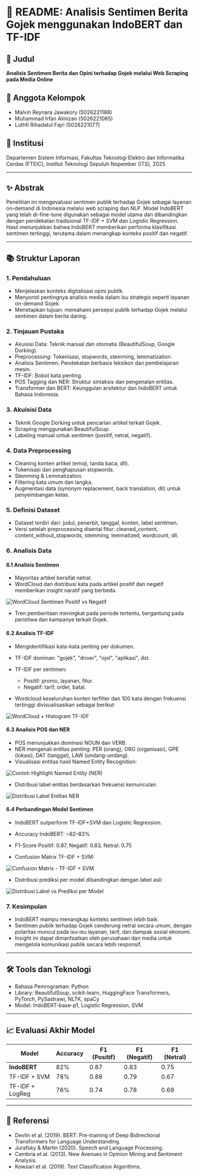# 📄 README: Analisis Sentimen Berita Gojek menggunakan IndoBERT dan TF-IDF

## 📌 Judul

**Analisis Sentimen Berita dan Opini terhadap Gojek melalui Web Scraping pada Media Online**

## 👥 Anggota Kelompok

- Malvin Reynara Jawakory (5026221188)
- Muhammad Irfan Almizan (5026221065)
- Luthfi Rihadatul Fajri (5026221077)

## 🏢 Institusi

Departemen Sistem Informasi, Fakultas Teknologi Elektro dan Informatika Cerdas (FTEIC), Institut Teknologi Sepuluh Nopember (ITS), 2025

---

## ✨ Abstrak

Penelitian ini mengevaluasi sentimen publik terhadap Gojek sebagai layanan on-demand di Indonesia melalui web scraping dan NLP. Model IndoBERT yang telah di-fine-tune digunakan sebagai model utama dan dibandingkan dengan pendekatan tradisional TF-IDF + SVM dan Logistic Regression. Hasil menunjukkan bahwa IndoBERT memberikan performa klasifikasi sentimen tertinggi, terutama dalam menangkap konteks positif dan negatif.

---

## 📚 Struktur Laporan

### 1. Pendahuluan

- Menjelaskan konteks digitalisasi opini publik.
- Menyoroti pentingnya analisis media dalam isu strategis seperti layanan on-demand Gojek.
- Menetapkan tujuan: memahami persepsi publik terhadap Gojek melalui sentimen dalam berita daring.

### 2. Tinjauan Pustaka

- Akuisisi Data: Teknik manual dan otomatis (BeautifulSoup, Google Dorking).
- Preprocessing: Tokenisasi, stopwords, stemming, lemmatization.
- Analisis Sentimen: Pendekatan berbasis leksikon dan pembelajaran mesin.
- TF-IDF: Bobot kata penting.
- POS Tagging dan NER: Struktur sintaksis dan pengenalan entitas.
- Transformer dan BERT: Keunggulan arsitektur dan IndoBERT untuk Bahasa Indonesia.

### 3. Akuisisi Data

- Teknik Google Dorking untuk pencarian artikel terkait Gojek.
- Scraping menggunakan BeautifulSoup.
- Labeling manual untuk sentimen (positif, netral, negatif).

### 4. Data Preprocessing

- Cleaning konten artikel (emoji, tanda baca, dll).
- Tokenisasi dan penghapusan stopwords.
- Stemming & Lemmatization.
- Filtering kata umum dan langka.
- Augmentasi data (synonym replacement, back translation, dll) untuk penyeimbangan kelas.

### 5. Definisi Dataset

- Dataset terdiri dari: judul, penerbit, tanggal, konten, label sentimen.
- Versi setelah preprocessing disertai fitur: cleaned_content, content_without_stopwords, stemming, lemmatized, wordcount, dll.

### 6. Analisis Data

#### 6.1 Analisis Sentimen

- Mayoritas artikel bersifat netral.
- WordCloud dan distribusi kata pada artikel positif dan negatif memberikan insight naratif yang berbeda.

![WordCloud Sentimen Positif vs Negatif](image/worcloudposnegikn.png)

- Tren pemberitaan meningkat pada periode tertentu, bergantung pada peristiwa dan kampanye terkait Gojek.

#### 6.2 Analisis TF-IDF

- Mengidentifikasi kata-kata penting per dokumen.
- TF-IDF dominan: "gojek", "driver", "ojol", "aplikasi", dst.
- TF-IDF per sentimen:

  - Positif: promo, layanan, fitur.
  - Negatif: tarif, order, batal.

- Wordcloud keseluruhan konten terfilter dan 100 kata dengan frekuensi tertinggi divisualisasikan sebagai berikut:

![WordCloud + Histogram TF-IDF](image/wordcloudikntopfrequent.png)

#### 6.3 Analisis POS dan NER

- POS menunjukkan dominasi NOUN dan VERB.
- NER mengenali entitas penting: PER (orang), ORG (organisasi), GPE (lokasi), DAT (tanggal), LAW (undang-undang).
- Visualisasi entitas hasil Named Entity Recognition:

![Contoh Highlight Named Entity (NER)](image/bowikn.png)

- Distribusi label entitas berdasarkan frekuensi kemunculan:

![Distribusi Label Entitas NER](image/nerikn.png)

#### 6.4 Perbandingan Model Sentimen

- IndoBERT outperform TF-IDF+SVM dan Logistic Regression.

- Accuracy IndoBERT: \~82–83%

- F1-Score Positif: 0.87, Negatif: 0.83, Netral: 0.75

- Confusion Matrix TF-IDF + SVM:

![Confusion Matrix - TF-IDF + SVM](image/confmatrixikn.png)

- Distribusi prediksi per model dibandingkan dengan label asli:

![Distribusi Label vs Prediksi per Model](image/grafiklabellingikn.png)

### 7. Kesimpulan

- IndoBERT mampu menangkap konteks sentimen lebih baik.
- Sentimen publik terhadap Gojek cenderung netral secara umum, dengan polaritas muncul pada isu-isu layanan, tarif, dan dampak sosial ekonomi.
- Insight ini dapat dimanfaatkan oleh perusahaan dan media untuk mengelola komunikasi publik secara lebih responsif.

---

## 🛠️ Tools dan Teknologi

- Bahasa Pemrograman: Python
- Library: BeautifulSoup, scikit-learn, HuggingFace Transformers, PyTorch, PySastrawi, NLTK, spaCy
- Model: IndoBERT-base-p1, Logistic Regression, SVM

---

## 📈 Evaluasi Akhir Model

| Model           | Accuracy | F1 (Positif) | F1 (Negatif) | F1 (Netral) |
| --------------- | -------- | ------------ | ------------ | ----------- |
| **IndoBERT**    | 82%      | 0.87         | 0.83         | 0.75        |
| TF-IDF + SVM    | 78%      | 0.88         | 0.79         | 0.67        |
| TF-IDF + LogReg | 76%      | 0.74         | 0.78         | 0.69        |

---

## 📌 Referensi

- Devlin et al. (2019). BERT: Pre-training of Deep Bidirectional Transformers for Language Understanding.
- Jurafsky & Martin (2020). Speech and Language Processing.
- Cambria et al. (2013). New Avenues in Opinion Mining and Sentiment Analysis.
- Kowsari et al. (2019). Text Classification Algorithms.
